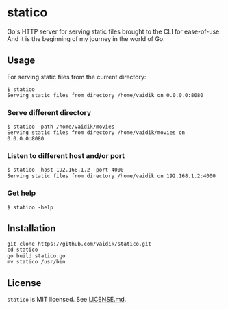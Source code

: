 # statico

Go's HTTP server for serving static files brought to the CLI for ease-of-use.
And it is the beginning of my journey in the world of Go.

## Usage

For serving static files from the current directory:

    $ statico
    Serving static files from directory /home/vaidik on 0.0.0.0:8080

### Serve different directory

    $ statico -path /home/vaidik/movies
    Serving static files from directory /home/vaidik/movies on 0.0.0.0:8080

### Listen to different host and/or port

    $ statico -host 192.168.1.2 -port 4000
    Serving static files from directory /home/vaidik on 192.168.1.2:4000

### Get help

    $ statico -help

## Installation

    git clone https://github.com/vaidik/statico.git
    cd statico
    go build statico.go
    mv statico /usr/bin

## License

`statico` is MIT licensed. See [LICENSE.md][1].

[1]: https://github.com/vaidik/statico/blob/master/LICENSE.md
